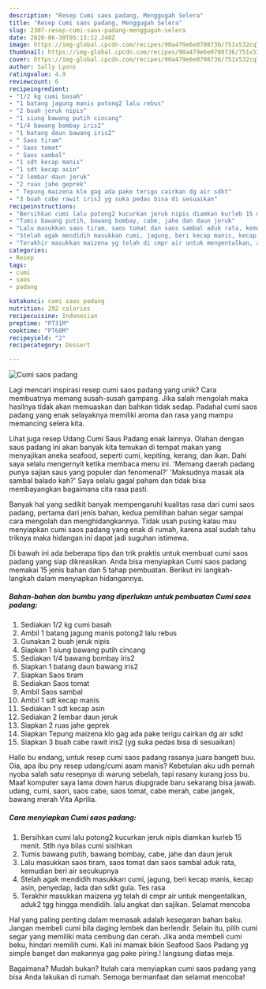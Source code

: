 ```yaml
---
description: "Resep Cumi saos padang, Menggugah Selera"
title: "Resep Cumi saos padang, Menggugah Selera"
slug: 2307-resep-cumi-saos-padang-menggugah-selera
date: 2020-06-30T05:13:12.240Z
image: https://img-global.cpcdn.com/recipes/90a479e6e0708736/751x532cq70/cumi-saos-padang-foto-resep-utama.jpg
thumbnail: https://img-global.cpcdn.com/recipes/90a479e6e0708736/751x532cq70/cumi-saos-padang-foto-resep-utama.jpg
cover: https://img-global.cpcdn.com/recipes/90a479e6e0708736/751x532cq70/cumi-saos-padang-foto-resep-utama.jpg
author: Sally Lyons
ratingvalue: 4.9
reviewcount: 6
recipeingredient:
- "1/2 kg cumi basah"
- "1 batang jagung manis potong2 lalu rebus"
- "2 buah jeruk nipis"
- "1 siung bawang putih cincang"
- "1/4 bawang bombay iris2"
- "1 batang daun bawang iris2"
- " Saos tiram"
- " Saos tomat"
- " Saos sambal"
- "1 sdt kecap manis"
- "1 sdt kecap asin"
- "2 lembar daun jeruk"
- "2 ruas jahe geprek"
- " Tepung maizena klo gag ada pake terigu cairkan dg air sdkt"
- "3 buah cabe rawit iris2 yg suka pedas bisa di sesuaikan"
recipeinstructions:
- "Bersihkan cumi lalu potong2 kucurkan jeruk nipis diamkan kurleb 15 menit. Stlh nya bilas cumi sisihkan"
- "Tumis bawang putih, bawang bombay, cabe, jahe dan daun jeruk"
- "Lalu masukkan saos tiram, saos tomat dan saos sambal aduk rata, kemudian beri air secukupnya"
- "Stelah agak mendidih masukkan cumi, jagung, beri kecap manis, kecap asin, penyedap, lada dan sdkt gula. Tes rasa"
- "Terakhir masukkan maizena yg telah di cmpr air untuk mengentalkan, aduk2 tgg hingga mendidih. lalu angkat dan sajikan. Selamat mencoba"
categories:
- Resep
tags:
- cumi
- saos
- padang

katakunci: cumi saos padang 
nutrition: 292 calories
recipecuisine: Indonesian
preptime: "PT31M"
cooktime: "PT60M"
recipeyield: "2"
recipecategory: Dessert

---
```



![Cumi saos padang](https://img-global.cpcdn.com/recipes/90a479e6e0708736/751x532cq70/cumi-saos-padang-foto-resep-utama.jpg)

Lagi mencari inspirasi resep cumi saos padang yang unik? Cara membuatnya memang susah-susah gampang. Jika salah mengolah maka hasilnya tidak akan memuaskan dan bahkan tidak sedap. Padahal cumi saos padang yang enak selayaknya memiliki aroma dan rasa yang mampu memancing selera kita.

Lihat juga resep Udang Cumi Saus Padang enak lainnya. Olahan dengan saus padang ini akan banyak kita temukan di tempat makan yang menyajikan aneka seafood, seperti cumi, kepiting, kerang, dan ikan. Dahi saya selalu mengernyit ketika membaca menu ini. &#39;Memang daerah padang punya sajian saus yang populer dan fenomenal?&#39; &#39;Maksudnya masak ala sambal balado kah?&#39; Saya selalu gagal paham dan tidak bisa membayangkan bagaimana cita rasa pasti.

Banyak hal yang sedikit banyak mempengaruhi kualitas rasa dari cumi saos padang, pertama dari jenis bahan, kedua pemilihan bahan segar sampai cara mengolah dan menghidangkannya. Tidak usah pusing kalau mau menyiapkan cumi saos padang yang enak di rumah, karena asal sudah tahu triknya maka hidangan ini dapat jadi suguhan istimewa.


Di bawah ini ada beberapa tips dan trik praktis untuk membuat cumi saos padang yang siap dikreasikan. Anda bisa menyiapkan Cumi saos padang memakai 15 jenis bahan dan 5 tahap pembuatan. Berikut ini langkah-langkah dalam menyiapkan hidangannya.

<!--inarticleads1-->

##### Bahan-bahan dan bumbu yang diperlukan untuk pembuatan Cumi saos padang:

1. Sediakan 1/2 kg cumi basah
1. Ambil 1 batang jagung manis potong2 lalu rebus
1. Gunakan 2 buah jeruk nipis
1. Siapkan 1 siung bawang putih cincang
1. Sediakan 1/4 bawang bombay iris2
1. Siapkan 1 batang daun bawang iris2
1. Siapkan  Saos tiram
1. Sediakan  Saos tomat
1. Ambil  Saos sambal
1. Ambil 1 sdt kecap manis
1. Sediakan 1 sdt kecap asin
1. Sediakan 2 lembar daun jeruk
1. Siapkan 2 ruas jahe geprek
1. Siapkan  Tepung maizena klo gag ada pake terigu cairkan dg air sdkt
1. Siapkan 3 buah cabe rawit iris2 (yg suka pedas bisa di sesuaikan)


Hallo bu endang, untuk resep cumi saos padang rasanya juara bangett buu. Oia, apa ibu pny resep udang/cumi asam manis? Kebetulan aku udh pernah nyoba salah satu resepnya di warung sebelah, tapi rasany kurang joss bu. Maaf komputer saya lama down harus diupgrade baru sekarang bisa jawab. udang, cumi, saori, saos cabe, saos tomat, cabe merah, cabe jangek, bawang merah Vita Aprilia. 

<!--inarticleads2-->

##### Cara menyiapkan Cumi saos padang:

1. Bersihkan cumi lalu potong2 kucurkan jeruk nipis diamkan kurleb 15 menit. Stlh nya bilas cumi sisihkan
1. Tumis bawang putih, bawang bombay, cabe, jahe dan daun jeruk
1. Lalu masukkan saos tiram, saos tomat dan saos sambal aduk rata, kemudian beri air secukupnya
1. Stelah agak mendidih masukkan cumi, jagung, beri kecap manis, kecap asin, penyedap, lada dan sdkt gula. Tes rasa
1. Terakhir masukkan maizena yg telah di cmpr air untuk mengentalkan, aduk2 tgg hingga mendidih. lalu angkat dan sajikan. Selamat mencoba


Hal yang paling penting dalam memasak adalah kesegaran bahan baku. Jangan membeli cumi bila daging lembek dan berlendir. Selain itu, pilih cumi segar yang memiliki mata cembung dan cerah. Jika anda membeli cumi beku, hindari memilih cumi. Kali ini mamak bikin Seafood Saos Padang yg simple banget dan makannya gag pake piring.! langsung diatas meja. 

Bagaimana? Mudah bukan? Itulah cara menyiapkan cumi saos padang yang bisa Anda lakukan di rumah. Semoga bermanfaat dan selamat mencoba!
